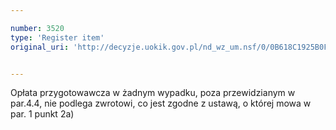 ```yaml
---

number: 3520
type: 'Register item'
original_uri: 'http://decyzje.uokik.gov.pl/nd_wz_um.nsf/0/0B618C1925B0F5F2C1257A52003DB64A?OpenDocument'


---
```


Opłata przygotowawcza w żadnym wypadku, poza przewidzianym w par.4.4, nie podlega zwrotowi, co jest zgodne z ustawą, o której mowa w par. 1 punkt 2a)
